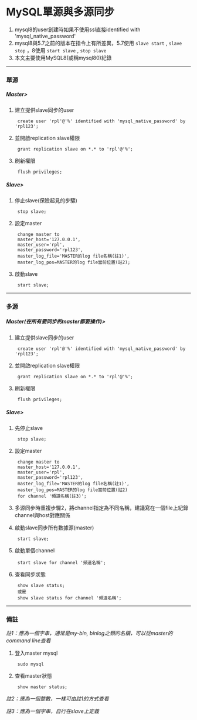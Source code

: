 # MySQL單源與多源同步

1. mysql8的user創建時如果不使用ssl直接identified with 'mysql_native_password'
2. mysql8與5.7之前的版本在指令上有所差異，5.7使用 `slave start` , `slave stop` ，8使用 `start slave` , `stop slave`
3. 本文主要使用MySQL8(或稱mysql80)紀錄

---

### 單源
##### Master>
1. 建立提供slave同步的user

        create user 'rpl'@'%' identified with 'mysql_native_password' by 'rpl123';

2. 並開啟replication slave權限

        grant replication slave on *.* to 'rpl'@'%';

3. 刷新權限

        flush privileges;


##### Slave>
1. 停止slave(保險起見的步驟)

        stop slave;

2. 設定master

        change master to
        master_host='127.0.0.1',
        master_user='rpl',
        master_password='rpl123',
        master_log_file='MASTER的log file名稱(註1)',
        master_log_pos=MASTER的log file當前位置(註2);

3. 啟動slave

        start slave;

---

### 多源
##### Master(在所有要同步的master都要操作)>
1. 建立提供slave同步的user

        create user 'rpl'@'%' identified with 'mysql_native_password' by 'rpl123';

2. 並開啟replication slave權限

        grant replication slave on *.* to 'rpl'@'%';

3. 刷新權限

        flush privileges;


##### Slave>
1. 先停止slave

        stop slave;

2. 設定master

        change master to
        master_host='127.0.0.1',
        master_user='rpl',
        master_password='rpl123',
        master_log_file='MASTER的log file名稱(註1)',
        master_log_pos=MASTER的log file當前位置(註2)
        for channel '頻道名稱(註3)';

3. 多源同步時重複步驟2，將channel指定為不同名稱，建議寫在一個file上紀錄channel與host對應關係

4. 啟動slave同步所有數據源(master)

        start slave;

5. 啟動單個channel

        start slave for channel '頻道名稱';

6. 查看同步狀態

        show slave status;
        或是
        show slave status for channel '頻道名稱';


---
### 備註

*註1：應為一個字串，通常是my-bin, binlog之類的名稱，可以從master的command line查看*
1. 登入master mysql

        sudo mysql

2. 查看master狀態

        show master status;

*註2：應為一個整數，一樣可由註1的方式查看*

*註3：應為一個字串，自行在slave上定義*

